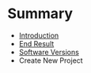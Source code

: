 # Summary

* [Introduction](README.md)
* [End Result](end_result.md)
* [Software Versions](software_versions.md)
* Create New Project

